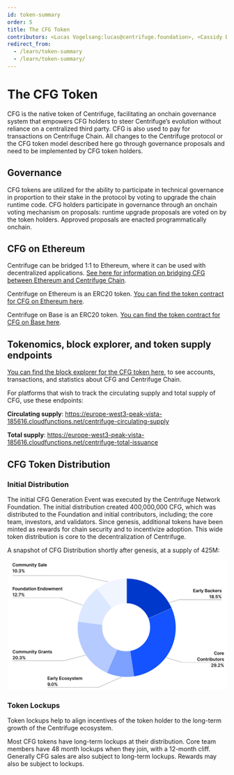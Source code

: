 ```yaml
---
id: token-summary
order: 5
title: The CFG Token
contributors: <Lucas Vogelsang:lucas@centrifuge.foundation>, <Cassidy Daly:cassidy@centrifuge.foundation>, <Devin Black:devin@k-f.co>
redirect_from:
  - /learn/token-summary
  - /learn/token-summary/
---
```


# The CFG Token

CFG is the native token of Centrifuge, facilitating an onchain governance system that empowers CFG holders to steer Centrifuge’s evolution without reliance on a centralized third party. CFG is also used to pay for transactions on Centrifuge Chain. All changes to the Centrifuge protocol or the CFG token model described here go through governance proposals and need to be implemented by CFG token holders.

## Governance

CFG tokens are utilized for the ability to participate in technical governance in proportion to their stake in the protocol by voting to upgrade the chain runtime code. CFG holders participate in governance through an onchain voting mechanism on proposals: runtime upgrade proposals are voted on by the token holders. Approved proposals are enacted programmatically onchain.

## CFG on Ethereum

Centrifuge can be bridged 1:1 to Ethereum, where it can be used with decentralized applications. [See here for information on bridging CFG between Ethereum and Centrifuge Chain](/user/cfg-bridge).

Centrifuge on Ethereum is an ERC20 token. [You can find the token contract for CFG on Ethereum here](https://etherscan.io/token/0xc221b7e65ffc80de234bbb6667abdd46593d34f0).

Centrifuge on Base is an ERC20 token. [You can find the token contract for CFG on Base here](https://basescan.org/token/0x2b51E2Ec9551F9B87B321f63b805871f1c81ba97).

## Tokenomics, block explorer, and token supply endpoints

[You can find the block explorer for the CFG token here](https://centrifuge.subscan.io/), to see accounts, transactions, and statistics about CFG and Centrifuge Chain.

For platforms that wish to track the circulating supply and total supply of CFG, use these endpoints:


**Circulating supply**: https://europe-west3-peak-vista-185616.cloudfunctions.net/centrifuge-circulating-supply

**Total supply**: https://europe-west3-peak-vista-185616.cloudfunctions.net/centrifuge-total-issuance

## CFG Token Distribution

### Initial Distribution

The initial CFG Generation Event was executed by the Centrifuge Network Foundation. The initial distribution created 400,000,000 CFG, which was distributed to the Foundation and initial contributors, including; the core team, investors, and validators. Since genesis, additional tokens have been minted as rewards for chain security and to incentivize adoption. This wide token distribution is core to the decentralization of Centrifuge.

A snapshot of CFG Distribution shortly after genesis, at a supply of 425M:

![](./images/token_distribution.png#width=60%)

### Token Lockups

Token lockups help to align incentives of the token holder to the long-term growth of the Centrifuge ecosystem.

Most CFG tokens have long-term lockups at their distribution. Core team members have 48 month lockups when they join, with a 12-month cliff. Generally CFG sales are also subject to long-term lockups. Rewards may also be subject to lockups.
